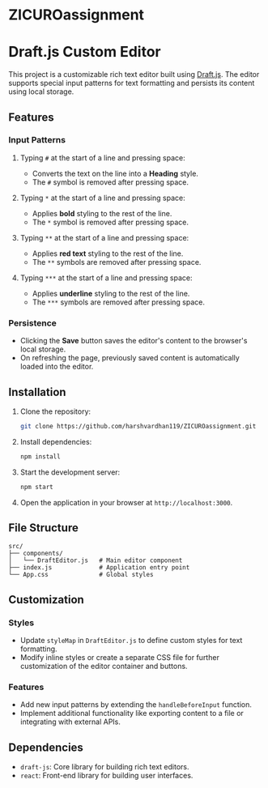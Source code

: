 # ZICUROassignment

# Draft.js Custom Editor

This project is a customizable rich text editor built using [Draft.js](https://draftjs.org/). The editor supports special input patterns for text formatting and persists its content using local storage.

## Features

### Input Patterns
1. Typing `#` at the start of a line and pressing space:
   - Converts the text on the line into a **Heading** style.
   - The `#` symbol is removed after pressing space.

2. Typing `*` at the start of a line and pressing space:
   - Applies **bold** styling to the rest of the line.
   - The `*` symbol is removed after pressing space.

3. Typing `**` at the start of a line and pressing space:
   - Applies **red text** styling to the rest of the line.
   - The `**` symbols are removed after pressing space.

4. Typing `***` at the start of a line and pressing space:
   - Applies **underline** styling to the rest of the line.
   - The `***` symbols are removed after pressing space.

### Persistence
- Clicking the **Save** button saves the editor's content to the browser's local storage.
- On refreshing the page, previously saved content is automatically loaded into the editor.

## Installation

1. Clone the repository:
   ```bash
   git clone https://github.com/harshvardhan119/ZICUROassignment.git
   ```


2. Install dependencies:
   ```bash
   npm install
   ```

3. Start the development server:
   ```bash
   npm start
   ```

4. Open the application in your browser at `http://localhost:3000`.

## File Structure

```
src/
├── components/
│   └── DraftEditor.js   # Main editor component
├── index.js             # Application entry point
└── App.css              # Global styles
```

## Customization

### Styles
- Update `styleMap` in `DraftEditor.js` to define custom styles for text formatting.
- Modify inline styles or create a separate CSS file for further customization of the editor container and buttons.

### Features
- Add new input patterns by extending the `handleBeforeInput` function.
- Implement additional functionality like exporting content to a file or integrating with external APIs.

## Dependencies
- `draft-js`: Core library for building rich text editors.
- `react`: Front-end library for building user interfaces.




